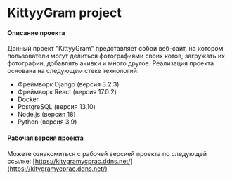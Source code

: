# KittyyGram project
#### Описание проекта

Данный проект "KittyyGram" представляет собой веб-сайт, на котором пользователи могут делиться фотографиями своих котов, загружать их фотографии, добавлять ачивки и много другое. Реализация проекта основана на следующем стеке технологий:

-   Фреймворк Django (версия 3.2.3)
-   Фреймворк React (версия 17.0.2)
-   Docker
-   PostgreSQL (версия 13.10)
-   Node.js (версия 18)
-   Python (версия 3.9)

#### Рабочая версия проекта

Можете ознакомиться с рабочей версией проекта по следующей ссылке: [https://kitygramycprac.ddns.net/](https://kitygramycprac.ddns.net/)
